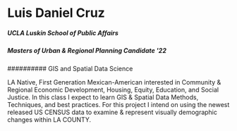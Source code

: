 # Luis Daniel Cruz
##### UCLA Luskin School of Public Affairs
##### Masters of Urban & Regional Planning Candidate '22
########## GIS and Spatial Data Science


LA Native, First Generation Mexican-American interested in Community & Regional Economic Development, Housing, Equity, Education, and Social Justice. 
In this class I expect to learn GIS & Spatial Data Methods, Techniques, and best practices.
For this project I intend on using the newest released US CENSUS data to examine & represent visually demographic changes within LA COUNTY.
